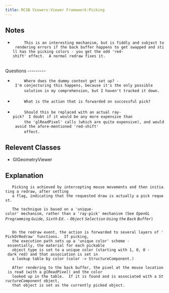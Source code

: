 ```yaml
---
title: RCSB Viewers:Viewer Framework:Picking
---
```


Notes
-----

-   `     This is an interesting mechanism, but is fiddly and subject to rendering errors if the back buffer happens to get swapped and still has the picking colors - you get the odd 'red-shift' effect.  A normal redraw fixes it.`  
    `   `

</li>
</ul>
Questions
---------

-   `     Where does the dummy context get set up? - I'm conjecturing this happens, because it's the only possible`  
    `     solution in my comprehension, but I haven't tracked it down.`  
    `   `
-   `     What is the action that is forwarded on successful pick?`  
    `   `
-   `     Should this be replaced with an actual ray-pick?  I doubt if it would be any more expensive than`  
    `     the 'glReadPixel' calls (which are quite expensive), and would avoid the afore-mentioned 'red-shift'`  
    `     effect.`

Relevent Classes
----------------

-   GlGeometryViewer

Explanation
-----------

`   Picking is achieved by intercepting mouse movements and then initiating a redraw, after setting`  
`   a flag, indicating that the requested draw is actually a pick request.`

`   The technique is based on a 'unique-color' mechanism, rather than a 'ray-pick' mechanism (See `*`OpenGL`
`Programming` `Guide,` `Sixth` `Ed.` `-` `Object` `Selection` `Using`
`the` `Back` `Buffer`*`)`  
` `

`   On the redraw event, the action is forwarded to several layers of 'PickOrRedraw' functions.  If picking,`  
`   the execution path sets up a 'unique color' scheme - essentially, the material for each pickable`  
`   object type is set to a unique color (starting with 1, 0, 0 - dark red) and that association is set in`  
`   a lookup table by color (color -> StructureComponent.)`

`   After rendering to the back buffer, the pixel at the mouse location is read (with a `<em>`glReadPixel`</em>`) and the color`  
`   looked up in the table.  If it is found and is associated with a `<em>`StructureComponent`</em>` object,`  
`   that object is set as the currently picked object.`

